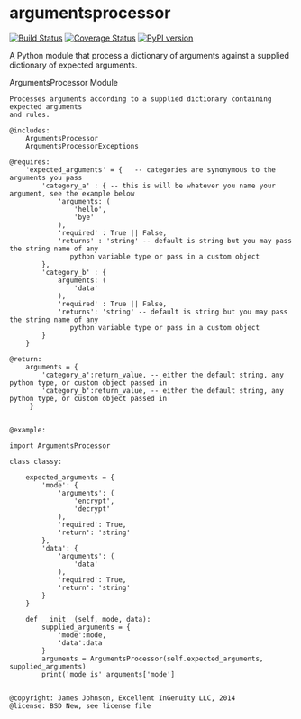 argumentsprocessor
==================
[![Build Status](https://travis-ci.org/excellentingenuity/argumentsprocessor.svg?branch=master)](https://travis-ci.org/excellentingenuity/argumentsprocessor)
[![Coverage Status](https://img.shields.io/coveralls/excellentingenuity/argumentsprocessor.svg)](https://coveralls.io/r/excellentingenuity/argumentsprocessor)
[![PyPI version](https://badge.fury.io/py/argumentsprocessor.svg)](http://badge.fury.io/py/argumentsprocessor)

A Python module that process a dictionary of arguments against a supplied dictionary of expected arguments.

 ArgumentsProcessor Module

    Processes arguments according to a supplied dictionary containing expected arguments
    and rules.

    @includes:
        ArgumentsProcessor
        ArgumentsProcessorExceptions

    @requires:
        'expected_arguments' = {   -- categories are synonymous to the arguments you pass
            'category_a' : { -- this is will be whatever you name your argument, see the example below
                'arguments: (
                    'hello',
                    'bye'
                ),
                'required' : True || False,
                'returns' : 'string' -- default is string but you may pass the string name of any
                   python variable type or pass in a custom object
            },
            'category_b' : {
                arguments: (
                    'data'
                ),
                'required' : True || False,
                'returns': 'string' -- default is string but you may pass the string name of any
                   python variable type or pass in a custom object
            }
        }

    @return:
        arguments = {
            'category_a':return_value, -- either the default string, any python type, or custom object passed in
            'category_b':return_value, -- either the default string, any python type, or custom object passed in
         }


    @example:

    import ArgumentsProcessor

    class classy:

        expected_arguments = {
            'mode': {
                'arguments': (
                    'encrypt',
                    'decrypt'
                ),
                'required': True,
                'return': 'string'
            },
            'data': {
                'arguments': (
                    'data'
                ),
                'required': True,
                'return': 'string'
            }
        }

        def __init__(self, mode, data):
            supplied_arguments = {
                'mode':mode,
                'data':data
            }
            arguments = ArgumentsProcessor(self.expected_arguments, supplied_arguments)
            print('mode is' arguments['mode']


    @copyright: James Johnson, Excellent InGenuity LLC, 2014
    @license: BSD New, see license file

